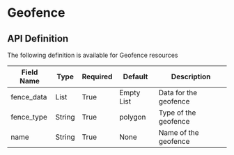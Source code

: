 # Geofence

## API Definition

The following definition is available for Geofence resources

Field Name | Type | Required | Default | Description
-- | -- | -- | -- | --
fence_data|List|True|Empty List|Data for the geofence
fence_type|String|True|polygon|Type of the geofence
name|String|True|None|Name of the geofence
